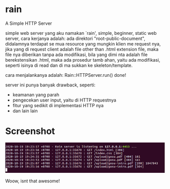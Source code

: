 # rain
A Simple HTTP Server
 
simple web server yang aku namakan `rain', simple, beginner,
static web server, cara kerjanya adalah: 
ada direktori "root-public-document", didalamnya terdapat se
mua resource yang mungkin klien me request nya, jika yang di
request client adalah file other than .html extension file,
maka file nya diberikan tanpa ada modifikasi, bila yang dimi
nta adalah file berekstensikan .html, maka ada prosedur tamb
ahan, yaitu ada modifikasi, seperti isinya di read dan di ma
sukkan ke skeleton/template.

cara menjalankanya adalah:
 	Rain::HTTPServer.run()
		done!

server ini punya banyak drawback, seperti:
- keamanan yang parah
- pengecekan user input, yaitu di HTTP requestnya
- fitur yang sedikit di implementasi HTTP nya
- dan lain lain
 
# Screenshot
 
![Screenshot](./rain-screenshot.png) 
 
Woow, isnt that awesome!
